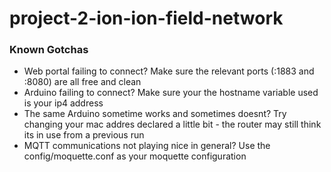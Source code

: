 # project-2-ion-ion-field-network

### Known Gotchas
 - Web portal failing to connect? Make sure the relevant ports (:1883 and :8080) are all free and clean
 - Arduino failing to connect? Make sure your the hostname variable used is your ip4 address
 - The same Arduino sometime works and sometimes doesnt? Try changing your mac addres declared a little bit - the router may still think its in use from a previous run
 - MQTT communications not playing nice in general? Use the config/moquette.conf as your moquette configuration
